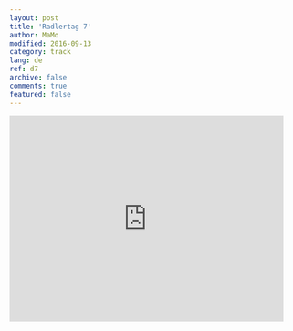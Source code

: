 ```yaml
---   
layout: post 
title: 'Radlertag 7'  
author: MaMo 
modified: 2016-09-13
category: track 
lang: de 
ref: d7
archive: false 
comments: true 
featured: false 
--- 
```


                                                                                                                                                                                                                                                                                                                                                                                                                                                                                                              

<iframe width='480' height='360' src='http://track-kit.net/maps_s3/?v=embed&track=229813.gpx' frameborder='0' allowfullscreen></iframe>